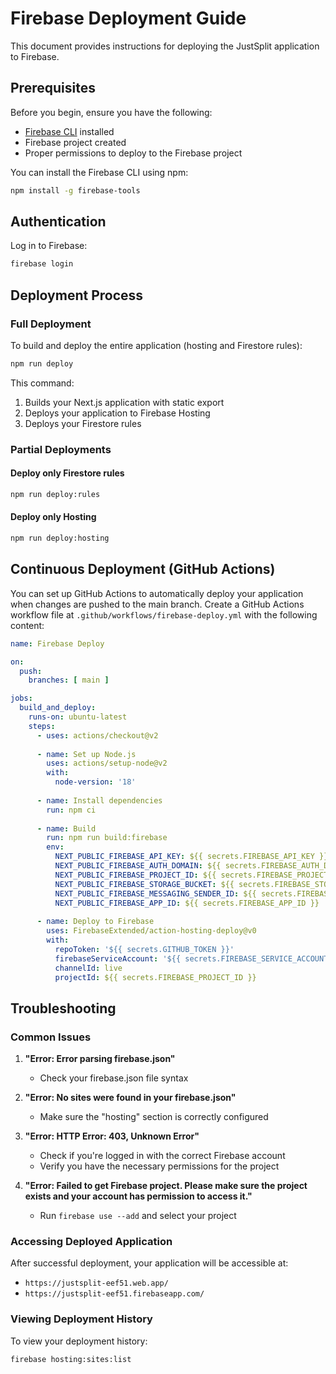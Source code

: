 # Firebase Deployment Guide

This document provides instructions for deploying the JustSplit application to Firebase.

## Prerequisites

Before you begin, ensure you have the following:

- [Firebase CLI](https://firebase.google.com/docs/cli) installed
- Firebase project created
- Proper permissions to deploy to the Firebase project

You can install the Firebase CLI using npm:

```bash
npm install -g firebase-tools
```

## Authentication

Log in to Firebase:

```bash
firebase login
```

## Deployment Process

### Full Deployment

To build and deploy the entire application (hosting and Firestore rules):

```bash
npm run deploy
```

This command:
1. Builds your Next.js application with static export
2. Deploys your application to Firebase Hosting
3. Deploys your Firestore rules

### Partial Deployments

#### Deploy only Firestore rules

```bash
npm run deploy:rules
```

#### Deploy only Hosting

```bash
npm run deploy:hosting
```

## Continuous Deployment (GitHub Actions)

You can set up GitHub Actions to automatically deploy your application when changes are pushed to the main branch. Create a GitHub Actions workflow file at `.github/workflows/firebase-deploy.yml` with the following content:

```yaml
name: Firebase Deploy

on:
  push:
    branches: [ main ]

jobs:
  build_and_deploy:
    runs-on: ubuntu-latest
    steps:
      - uses: actions/checkout@v2
      
      - name: Set up Node.js
        uses: actions/setup-node@v2
        with:
          node-version: '18'
          
      - name: Install dependencies
        run: npm ci
        
      - name: Build
        run: npm run build:firebase
        env:
          NEXT_PUBLIC_FIREBASE_API_KEY: ${{ secrets.FIREBASE_API_KEY }}
          NEXT_PUBLIC_FIREBASE_AUTH_DOMAIN: ${{ secrets.FIREBASE_AUTH_DOMAIN }}
          NEXT_PUBLIC_FIREBASE_PROJECT_ID: ${{ secrets.FIREBASE_PROJECT_ID }}
          NEXT_PUBLIC_FIREBASE_STORAGE_BUCKET: ${{ secrets.FIREBASE_STORAGE_BUCKET }}
          NEXT_PUBLIC_FIREBASE_MESSAGING_SENDER_ID: ${{ secrets.FIREBASE_MESSAGING_SENDER_ID }}
          NEXT_PUBLIC_FIREBASE_APP_ID: ${{ secrets.FIREBASE_APP_ID }}
        
      - name: Deploy to Firebase
        uses: FirebaseExtended/action-hosting-deploy@v0
        with:
          repoToken: '${{ secrets.GITHUB_TOKEN }}'
          firebaseServiceAccount: '${{ secrets.FIREBASE_SERVICE_ACCOUNT }}'
          channelId: live
          projectId: ${{ secrets.FIREBASE_PROJECT_ID }}
```

## Troubleshooting

### Common Issues

1. **"Error: Error parsing firebase.json"**
   - Check your firebase.json file syntax

2. **"Error: No sites were found in your firebase.json"**
   - Make sure the "hosting" section is correctly configured

3. **"Error: HTTP Error: 403, Unknown Error"**
   - Check if you're logged in with the correct Firebase account
   - Verify you have the necessary permissions for the project

4. **"Error: Failed to get Firebase project. Please make sure the project exists and your account has permission to access it."**
   - Run `firebase use --add` and select your project

### Accessing Deployed Application

After successful deployment, your application will be accessible at:
- `https://justsplit-eef51.web.app/`
- `https://justsplit-eef51.firebaseapp.com/`

### Viewing Deployment History

To view your deployment history:

```bash
firebase hosting:sites:list
```
